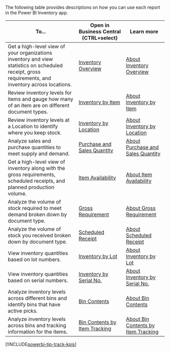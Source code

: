 The following table provides descriptions on how you can use each report in the Power BI Inventory app.

|To... | Open in Business Central (CTRL+select) | Learn more |
|------|---------------------------------------|----------- |
|Get a high-level view of your organizations inventory and view statistics on scheduled receipt, gross requirements, and inventory across locations. | [Inventory Overview](https://businesscentral.dynamics.com?page=37022) | [About Inventory Overview](../inventory-powerbi-inventory-overview.md)|
|Review inventory levels for items and gauge how many of an item are on different document types. | [Inventory by Item](https://businesscentral.dynamics.com?page=37024) | [About Inventory by Item](../inventory-powerbi-inventory-by-item.md)|
|Review inventory levels at a Location to identify where you keep stock. | [Inventory by Location](https://businesscentral.dynamics.com?page=37023) | [About Inventory by Location](../inventory-powerbi-inventory-by-location.md)|
|Analyze sales and purchase quantities to meet supply and demand. | [Purchase and Sales Quantity](https://businesscentral.dynamics.com?page=37025) | [About Purchase and Sales Quantity](../inventory-powerbi-purchase-and-sales-qty.md)|
|Get a high-level view of inventory along with the gross requirements, scheduled receipts, and planned production volume. | [Item Availability](https://businesscentral.dynamics.com?page=37026) | [About Item Availability](../inventory-powerbi-item-availability.md)|
|Analyze the volume of stock required to meet demand broken down by document type. | [Gross Requirement](https://businesscentral.dynamics.com?page=37027) | [About Gross Requirement](../inventory-powerbi-gross-requirement.md)|
|Analyze the volume of stock you received broken down by document type. | [Scheduled Receipt](https://businesscentral.dynamics.com?page=37028) | [About Scheduled Receipt](../inventory-powerbi-scheduled-receipt.md)|
|View inventory quantities based on lot numbers. | [Inventory by Lot](https://businesscentral.dynamics.com?page=37029) | [About Inventory by Lot](../inventory-powerbi-inventory-by-lot.md)|
|View inventory quantities based on serial numbers. | [Inventory by Serial No.](https://businesscentral.dynamics.com?page=37030) | [About Inventory by Serial No.](../inventory-powerbi-inventory-by-serial-no.md)|
|Analyze inventory levels across different bins and identify bins that have active picks. | [Bin Contents](https://businesscentral.dynamics.com?page=37031) | [About Bin Contents](../inventory-powerbi-bin-contents.md)|
|Analyze inventory levels across bins and tracking information for the items. | [Bin Contents by Item Tracking](https://businesscentral.dynamics.com?page=37032) | [About Bin Contents by Item Tracking](../inventory-powerbi-bin-contents-by-item-tracking.md)|

[!INCLUDE[powerbi-tip-track-kpis](powerbi-tip-track-kpis.md)]
